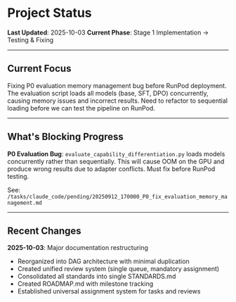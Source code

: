 # Project Status

**Last Updated**: 2025-10-03
**Current Phase**: Stage 1 Implementation → Testing & Fixing

---

## Current Focus

Fixing P0 evaluation memory management bug before RunPod deployment. The evaluation script loads all models (base, SFT, DPO) concurrently, causing memory issues and incorrect results. Need to refactor to sequential loading before we can test the pipeline on RunPod.

---

## What's Blocking Progress

**P0 Evaluation Bug**: `evaluate_capability_differentiation.py` loads models concurrently rather than sequentially. This will cause OOM on the GPU and produce wrong results due to adapter conflicts. Must fix before RunPod testing.

See: `/tasks/claude_code/pending/20250912_170000_P0_fix_evaluation_memory_management.md`

---

## Recent Changes

**2025-10-03**: Major documentation restructuring
- Reorganized into DAG architecture with minimal duplication
- Created unified review system (single queue, mandatory assignment)
- Consolidated all standards into single STANDARDS.md
- Created ROADMAP.md with milestone tracking
- Established universal assignment system for tasks and reviews

**2025-09-13**: SFT data generation completed
- Generated 200 high-quality SFT training examples
- Verified chat template contamination fix is working
- Preference pairs created (188 pairs)

**2025-09-12**: External reviews completed
- Gemini technical review: Approved architecture, found 1 P0 bug (eval memory)
- Codex methodology review: Found 2 P0 issues (eval memory, statistical rigor)
- All feedback converted to tasks

---

## Next Steps

1. **Fix P0 evaluation bug** (immediate priority)
   - Refactor to sequential model loading
   - Add explicit GPU cache clearing
   - Test locally before RunPod

2. **Deploy to RunPod** (after P0 fix)
   - Transfer latest code
   - Verify environment setup
   - Run baseline assessment first

3. **Baseline Assessment**
   - Test base model capabilities (expect ~10-30% instruction following)
   - Verify no chat template contamination
   - Document baseline for comparison

4. **Full Stage 1 Training Run**
   - Generate full SFT dataset (500-1000 examples)
   - Train SFT model
   - Train DPO model from SFT checkpoint
   - Evaluate all three models

---

## Context Notes

### The Chat Template Issue
We kept rediscovering a critical bug where the Qwen tokenizer automatically applies chat templates, making the base model appear to follow instructions when it actually shouldn't. This has been properly documented in `/docs/BASE_MODEL_TRUTH.md` with sentinel tests to detect contamination.

### Re-Implementation Prevention
Built comprehensive documentation system (IMPLEMENTATION_REGISTRY, KNOWN_BUGS_AND_FIXES) because we kept re-implementing existing features and reproducing old bugs across sessions.

### Pipeline Status
Core pipeline is implemented and tested locally with small datasets. All 6 scripts exist and work. Just need to fix the P0 bug and then we can do full-scale RunPod testing.

---

**For milestone checklist, see**: `ROADMAP.md`
**For detailed implementation catalog, see**: `/docs/IMPLEMENTATION_REGISTRY.md`
**For current work queue, see**: `/tasks/claude_code/pending/` (14 tasks)
**For review requests, see**: `/reviews/requests/` (currently none pending)

